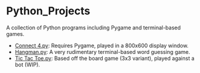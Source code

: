# Python_Projects
A collection of Python programs including Pygame and terminal-based games.</br>
* [Connect 4.py](https://github.com/Pranangel/Python_Projects/blob/08d8a24348ef2f3174394c02e8c32c59805ddab6/Connect%204): Requires Pygame, played in a 800x600 display window.
* [Hangman.py](https://github.com/Pranangel/Python_Projects/blob/34b98eec8539eeb07273eef06182494da8baf22f/Hangman): A very rudimentary terminal-based word guessing game.
* [Tic Tac Toe.py](https://github.com/Pranangel/Python_Projects/blob/e9ae39dfddd662e88a7b50fb90d50a05fa1d3b61/Tic%20Tac%20Toe.py): Based off the board game (3x3 variant), played against a bot (WIP).
